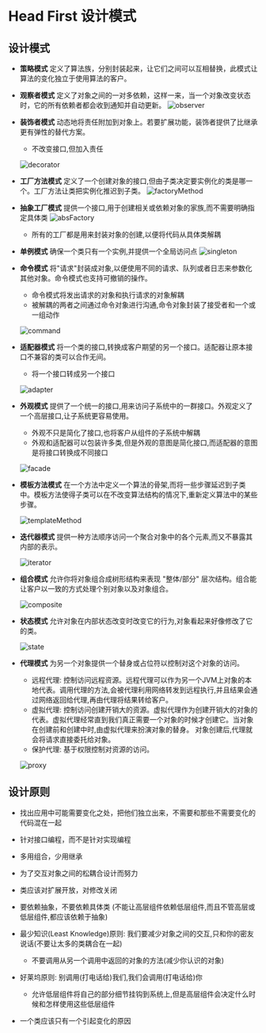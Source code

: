 # Head First 设计模式

## 设计模式

- **策略模式** 定义了算法族，分别封装起来，让它们之间可以互相替换，此模式让算法的变化独立于使用算法的客户。

- **观察者模式** 定义了对象之间的一对多依赖，这样一来，当一个对象改变状态时，它的所有依赖者都会收到通知并自动更新。
![observer](http://note.youdao.com/yws/public/resource/d5272cb82a3d24975b3a1798e08f0c43/xmlnote/WEBRESOURCE6093b84e2a557e5f6a7392513782d08e/1723)

- **装饰者模式** 动态地将责任附加到对象上。若要扩展功能，装饰者提供了比继承更有弹性的替代方案。

    - 不改变接口,但加入责任

    ![decorator](http://note.youdao.com/yws/public/resource/d5272cb82a3d24975b3a1798e08f0c43/xmlnote/WEBRESOURCEe18537b3d0a3a8f9a4152bd941d5e496/1725)

- **工厂方法模式** 定义了一个创建对象的接口,但由子类决定要实例化的类是哪一个。工厂方法让类把实例化推迟到子类。
![factoryMethod](http://note.youdao.com/yws/public/resource/d5272cb82a3d24975b3a1798e08f0c43/xmlnote/WEBRESOURCEdc90c73693c9d6c4eddad2bf67ad2188/1717)

- **抽象工厂模式** 提供一个接口,用于创建相关或依赖对象的家族,而不需要明确指定具体类
![absFactory](http://note.youdao.com/yws/public/resource/d5272cb82a3d24975b3a1798e08f0c43/xmlnote/WEBRESOURCE9772fc9950a73f76aa20456de90bbf1c/1720)

    - 所有的工厂都是用来封装对象的创建,以便将代码从具体类解耦

- **单例模式** 确保一个类只有一个实例,并提供一个全局访问点
![singleton](http://note.youdao.com/yws/public/resource/d5272cb82a3d24975b3a1798e08f0c43/xmlnote/WEBRESOURCE193d5f5faa6f3dba521899b39f804a70/1728)

- **命令模式** 将"请求"封装成对象,以便使用不同的请求、队列或者日志来参数化其他对象。命令模式也支持可撤销的操作。

    - 命令模式将发出请求的对象和执行请求的对象解耦
    - 被解耦的两者之间通过命令对象进行沟通,命令对象封装了接受者和一个或一组动作

    ![command](http://note.youdao.com/yws/public/resource/d5272cb82a3d24975b3a1798e08f0c43/xmlnote/WEBRESOURCEeba73f358486584a40d43099d3db9443/1730)

- **适配器模式** 将一个类的接口,转换成客户期望的另一个接口。适配器让原本接口不兼容的类可以合作无间。

    - 将一个接口转成另一个接口

    ![adapter](http://note.youdao.com/yws/public/resource/d5272cb82a3d24975b3a1798e08f0c43/xmlnote/WEBRESOURCE97feb03a8bc50b24c0c97a691cc48d68/1733)

- **外观模式** 提供了一个统一的接口,用来访问子系统中的一群接口。外观定义了一个高层接口,让子系统更容易使用。

    - 外观不只是简化了接口,也将客户从组件的子系统中解耦
    - 外观和适配器可以包装许多类,但是外观的意图是简化接口,而适配器的意图是将接口转换成不同接口

    ![facade](http://note.youdao.com/yws/public/resource/d5272cb82a3d24975b3a1798e08f0c43/xmlnote/WEBRESOURCEab4a45cf1753c2b1e47960f7685f7859/1734)

- **模板方法模式** 在一个方法中定义一个算法的骨架,而将一些步骤延迟到子类中。模板方法使得子类可以在不改变算法结构的情况下,重新定义算法中的某些步骤。

    ![templateMethod](http://note.youdao.com/yws/public/resource/d5272cb82a3d24975b3a1798e08f0c43/xmlnote/WEBRESOURCEcad1527160fb6f53c04943a5500c6402/1736)

- **迭代器模式** 提供一种方法顺序访问一个聚合对象中的各个元素,而又不暴露其内部的表示。

    ![iterator](http://note.youdao.com/yws/public/resource/d5272cb82a3d24975b3a1798e08f0c43/xmlnote/WEBRESOURCE889bae7dee730a718a0cda75a540fbf7/1740)

- **组合模式** 允许你将对象组合成树形结构来表现 "整体/部分" 层次结构。组合能让客户以一致的方式处理个别对象以及对象组合。

    ![composite](http://note.youdao.com/yws/public/resource/d5272cb82a3d24975b3a1798e08f0c43/xmlnote/WEBRESOURCEd542f114f1dc45a834230cf3fdeeae41/1739)

- **状态模式** 允许对象在内部状态改变时改变它的行为,对象看起来好像修改了它的类。

    ![state](http://note.youdao.com/yws/public/resource/d5272cb82a3d24975b3a1798e08f0c43/xmlnote/WEBRESOURCE947ba275f82dc77884e86f5497d4cefa/1791)

- **代理模式** 为另一个对象提供一个替身或占位符以控制对这个对象的访问。

    - 远程代理: 控制访问远程资源。远程代理可以作为另一个JVM上对象的本地代表。调用代理的方法,会被代理利用网络转发到远程执行,并且结果会通过网络返回给代理,再由代理将结果转给客户。
    - 虚拟代理: 控制访问创建开销大的资源。虚拟代理作为创建开销大的对象的代表。虚拟代理经常直到我们真正需要一个对象的时候才创建它。当对象在创建前和创建中时,由虚拟代理来扮演对象的替身。
    对象创建后,代理就会将请求直接委托给对象。
    - 保护代理: 基于权限控制对资源的访问。

    ![proxy](http://note.youdao.com/yws/public/resource/d5272cb82a3d24975b3a1798e08f0c43/xmlnote/WEBRESOURCE05a2c4a152043d227adc54a4b9bb3069/1794)


## 设计原则

- 找出应用中可能需要变化之处，把他们独立出来，不需要和那些不需要变化的代码混在一起

- 针对接口编程，而不是针对实现编程

- 多用组合，少用继承

- 为了交互对象之间的松耦合设计而努力

- 类应该对扩展开放，对修改关闭

- 要依赖抽象，不要依赖具体类 (不能让高层组件依赖低层组件,而且不管高层或低层组件,都应该依赖于抽象)

- 最少知识(Least Knowledge)原则: 我们要减少对象之间的交互,只和你的密友说话(不要让太多的类耦合在一起)
    - 不要调用从另一个调用中返回的对象的方法(减少你认识的对象)

- 好莱坞原则: 别调用(打电话给)我们,我们会调用(打电话给)你
    - 允许低层组件将自己的部分细节挂钩到系统上,但是高层组件会决定什么时候和怎样使用这些低层组件

- 一个类应该只有一个引起变化的原因








